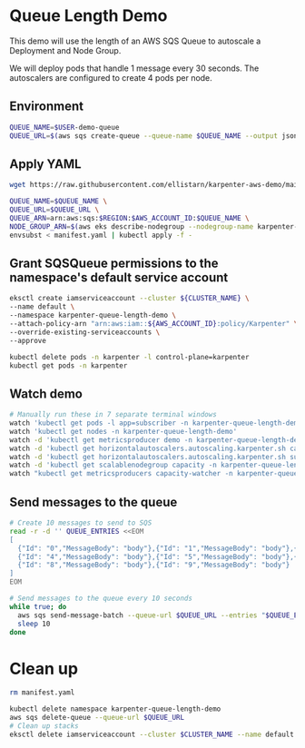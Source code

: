 # Queue Length Demo

This demo will use the length of an AWS SQS Queue to autoscale a Deployment and Node Group.

We will deploy pods that handle 1 message every 30 seconds. The autoscalers are configured to create 4 pods per node.

## Environment

```bash
QUEUE_NAME=$USER-demo-queue 
QUEUE_URL=$(aws sqs create-queue --queue-name $QUEUE_NAME --output json | jq -r '.QueueUrl') 
```

## Apply YAML

```bash
wget https://raw.githubusercontent.com/ellistarn/karpenter-aws-demo/main/queue-length/manifest.yaml

QUEUE_NAME=$QUEUE_NAME \
QUEUE_URL=$QUEUE_URL \
QUEUE_ARN=arn:aws:sqs:$REGION:$AWS_ACCOUNT_ID:$QUEUE_NAME \
NODE_GROUP_ARN=$(aws eks describe-nodegroup --nodegroup-name karpenter-aws-demo --cluster-name ${CLUSTER_NAME} --output json | jq -r ".nodegroup.nodegroupArn") \
envsubst < manifest.yaml | kubectl apply -f -
```

## Grant SQSQueue permissions to the namespace's default service account

```bash
eksctl create iamserviceaccount --cluster ${CLUSTER_NAME} \
--name default \
--namespace karpenter-queue-length-demo \
--attach-policy-arn "arn:aws:iam::${AWS_ACCOUNT_ID}:policy/Karpenter" \
--override-existing-serviceaccounts \
--approve

kubectl delete pods -n karpenter -l control-plane=karpenter
kubectl get pods -n karpenter
```

## Watch demo

```bash
# Manually run these in 7 separate terminal windows
watch 'kubectl get pods -l app=subscriber -n karpenter-queue-length-demo'
watch 'kubectl get nodes -n karpenter-queue-length-demo'
watch -d 'kubectl get metricsproducer demo -n karpenter-queue-length-demo -ojson | jq .status.queue'
watch -d 'kubectl get horizontalautoscalers.autoscaling.karpenter.sh capacity -n karpenter-queue-length-demo -ojson | jq .status | jq del\(.conditions\)'
watch -d 'kubectl get horizontalautoscalers.autoscaling.karpenter.sh subscriber -n karpenter-queue-length-demo -ojson | jq .status | jq del\(.conditions\)'
watch -d 'kubectl get scalablenodegroup capacity -n karpenter-queue-length-demo -ojson | jq del\(.status.conditions\) | jq .spec,.status'
watch "kubectl get metricsproducers capacity-watcher -n karpenter-queue-length-demo -ojson | jq -r '.status.reservedCapacity'"
```

## Send messages to the queue

```bash
# Create 10 messages to send to SQS
read -r -d '' QUEUE_ENTRIES <<EOM
[
  {"Id": "0","MessageBody": "body"},{"Id": "1","MessageBody": "body"},{"Id": "2","MessageBody": "body"},{"Id": "3","MessageBody": "body"},
  {"Id": "4","MessageBody": "body"},{"Id": "5","MessageBody": "body"},{"Id": "6","MessageBody": "body"},{"Id": "7","MessageBody": "body"},
  {"Id": "8","MessageBody": "body"},{"Id": "9","MessageBody": "body"}
]
EOM

# Send messages to the queue every 10 seconds
while true; do
  aws sqs send-message-batch --queue-url $QUEUE_URL --entries "$QUEUE_ENTRIES"
  sleep 10
done
```

# Clean up

```bash
rm manifest.yaml

kubectl delete namespace karpenter-queue-length-demo
aws sqs delete-queue --queue-url $QUEUE_URL
# Clean up stacks
eksctl delete iamserviceaccount --cluster $CLUSTER_NAME --name default --namespace karpenter-queue-length-demo
```
